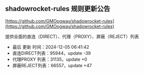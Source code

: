 ## shadowrocket-rules 规则更新公告

[https://github.com/GMOogway/shadowrocket-rules](https://github.com/GMOogway/shadowrocket-rules)

提供全面的直连（DIRECT）、代理（PROXY）、屏蔽（REJECT）列表
- 最后 更新 时间：2024-12-05 06:41:42
- 直连DIRECT列表：95944，update -39
- 代理PROXY 列表：31135，update +0
- 屏蔽REJECT列表：66557，update +47